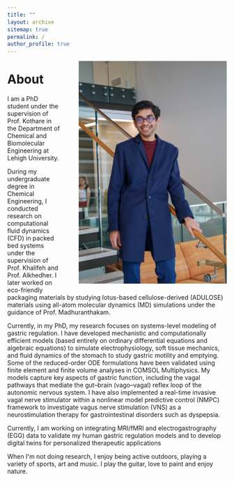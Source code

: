 ```yaml
---
title: ""
layout: archive
sitemap: true
permalink: /
author_profile: true
---
```


<img src="/assets/images/RES_Photo-9558.jpg" width="340px" alt="Shannon Q Fernandes" align="right" style="margin-left: 40px; margin-bottom: 10px;" />

# About

I am a PhD student under the supervision of Prof. Kothare in the Department of Chemical and Biomolecular Engineering at Lehigh University.

During my undergraduate degree in Chemical Engineering, I conducted research on computational fluid dynamics (CFD) in packed bed systems under the supervision of Prof. Khalifeh and Prof. Alkhedher. I later worked on eco-friendly packaging materials by studying lotus-based cellulose-derived (ADULOSE) materials using all-atom molecular dynamics (MD) simulations under the guidance of Prof. Madhuranthakam.

Currently, in my PhD, my research focuses on systems-level modeling of gastric regulation. I have developed mechanistic and computationally efficient models (based entirely on ordinary differential equations and algebraic equations) to simulate electrophysiology, soft tissue mechanics, and fluid dynamics of the stomach to study gastric motility and emptying. Some of the reduced-order ODE formulations have been validated using finite element and finite volume analyses in COMSOL Multiphysics. My models capture key aspects of gastric function, including the vagal pathways that mediate the gut–brain (vago–vagal) reflex loop of the autonomic nervous system. I have also implemented a real-time invasive vagal nerve stimulator within a nonlinear model predictive control (NMPC) framework to investigate vagus nerve stimulation (VNS) as a neurostimulation therapy for gastrointestinal disorders such as dyspepsia.

Currently, I am working on integrating MRI/fMRI and electrogastrography (EGG) data to validate my human gastric regulation models and to develop digital twins for personalized therapeutic applications

<!--
I am a Staff Scientist at [[C]Worthy](https://www.cworthy.org/), a small non-profit research organization dedicated to quantifying the efficiency and ecological impacts of ocean-based carbon dioxide removal (CDR). 
At [C]Worthy, I use ocean circulation models such as Oceananigans.jl and ROMS-MARBL to investigate how physical ocean processes influence CDR outcomes. My work focuses on developing faster and more efficient methods for running ocean biogeochemical simulations and performing CDR calculations. I also build open-source software tools to ensure these simulations are reproducible and accessible to the broader research and CDR communities. /]

Before joining [C]Worthy, I worked with the [Ocean Transport and Eddy Energy Climate Process Team (CPT)](https://ocean-eddy-cpt.github.io/) and [M2LInES Team](https://m2lines.github.io/), where I studied ocean mesoscale eddy parameterizations in both projects.
My research with the CPT focused on theoretical and numerical modeling approaches to embedding physical and energy constraints into ocean eddy parameterizations. 
As part of the M2LInES project, I applied machine learning techniques to develop hybrid climate models, integrating machine-learned eddy parameterizations with traditional ocean model dynamical cores.
During my PhD, I worked on adjoint modeling, ocean state estimation and uncertainty quantification within the [ECCO project](https://ecco-group.org/).

I develop open-source software tools in Python and Julia to support efficient, reproducible, and open science within our community.
I have led the development of two open-source Python packages: [GCM-Filters](https://gcm-filters.readthedocs.io/en/latest/) and [ROMS-Tools](https://roms-tools.readthedocs.io/en/latest/).
I am also a PI in the [DJ4Earth project](https://dj4earth.github.io/), where we are making Julia-based Earth system models, including [Oceananigans](https://clima.github.io/OceananigansDocumentation/stable/), differentiable.
Differentiable Earth system models enable an online approach to training hybrid climate models, where machine learning techniques can be seamlessly integrated with physical model dynamics.

-->

When I'm not doing research, I enjoy being active outdoors, playing a variety of sports, art and music. I play the guitar, love to paint and enjoy nature.

